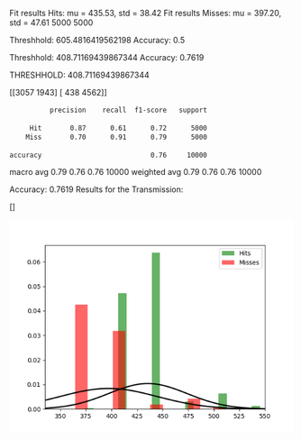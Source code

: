 Fit results Hits: mu = 435.53,  std = 38.42
Fit results Misses: mu = 397.20,  std = 47.61
5000
5000

Threshhold:  605.4816419562198 
Accuracy:  0.5

Threshhold:  408.71169439867344 
Accuracy:  0.7619


THRESHHOLD:  408.71169439867344

 [[3057 1943]
 [ 438 4562]] 

              precision    recall  f1-score   support

         Hit       0.87      0.61      0.72      5000
        Miss       0.70      0.91      0.79      5000

    accuracy                           0.76     10000
   macro avg       0.79      0.76      0.76     10000
weighted avg       0.79      0.76      0.76     10000

Accuracy:  0.7619
Results for the Transmission:

 [] 


![image](Figure_1.png)